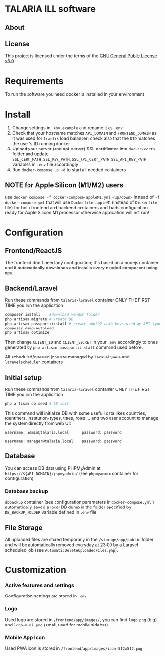 # TALARIA ILL software
## About

## License
This project is licensed under the terms of the [GNU General Public License v3.0](https://www.gnu.org/licenses/gpl-3.0.html)

# Requirements
To run the software you need docker is installed in your environment

# Install
1. Change settings in `.env.example` and rename it as `.env`
2. Check that your hostname matches `API_DOMAIN` and `FRONTEND_DOMAIN` as it was used for `traefik` load balancer; check also that the `UID` matches the user's ID running docker
3. Upload your server (and api-server) SSL certificates into `docker/certs` folder and update `SSL_CERT_PATH,SSL_KEY_PATH,SSL_API_CERT_PATH,SSL_API_KEY_PATH` variables in `.env` file accordingly
4. Run `docker-compose up -d` to start all needed containers

## NOTE for Apple Silicon (M1/M2) users
use `docker-compose -f docker-compose-appleM1.yml <up/down>` instead of `-f docker-compose.yml` that will use `Dockerfile-appleM1` (instead of `Dockerfile` file) for both frontend and backend containers and loads configuration ready for Apple Silicon M1 processor otherwise application will not run!


# Configuration
## Frontend/ReactJS
The frontend don't need any configuration; it's based on a nodejs container
and it automatically downloads and installs every needed component using `npm`.

## Backend/Laravel 
Run these commands from `talaria-laravel` container ONLY THE FIRST TIME you run the application
```bash
composer install    #download vendor folder
php artisan migrate # create DB
php artisan passport:install # create oAuth2 auth keys used by API (you've to keep credentials provided and put in in your `.env` as described below)
composer dump-autoload
php artisan optimize
```
Then change `CLIENT_ID` and `CLIENT_SECRET` in your `.env` accordingly to ones generated by `php artisan passport:install` command used before.

All scheduled/queued jobs are managed by `laravelqueue` and `laravelscheduler` containers

## Initial setup
Run these commands from `talaria-laravel` container ONLY THE FIRST TIME you run the application
```bash
php artisan db:seed # DB init
```
This command will initialize DB with some usefull data likes countries, identifiers, institution-types, titles, roles ... and two user account to manage the system directly from web UI:
```
username: admin@talaria.local      password: password

username: manager@talaria.local    password: password
```

## Database 
You can access DB data using PHPMyAdmin at `https://${API_DOMAIN}/phpmyadmin/`  (see `phpmyadmin` container for configuration)

### Database backup
`dbbackup` container (see configuration parameters in `docker-compose.yml` ) automatically saved a local DB dump in the folder specified by `DB_BACKUP_FOLDER` variable defined in `.env` file 


## File Storage
All uploaded files are stored temporarly in the `/storage/app/public` folder and will be automatically removed everyday at 23:00 by a Laravel scheduled job (see `AutomaticDeleteUploadedFiles.php`).

# Customization

### Active features and settings
Configuration settings are stored  in `.env`

### Logo
Used logo are stored in `/frontend/app/images/`, you can find `logo.png` (big) and `logo-mini.png` (small, used for mobile sidebar)

### Mobile App Icon
Used PWA icon is stored in `/frontend/app/images/icon-512x512.png`




